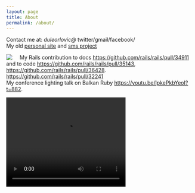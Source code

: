 ```yaml
---
layout: page
title: About
permalink: /about/
---
```


Contact me at: *duleorlovic@* twitter/gmail/facebook/
<br>
My old <a href="https://sites.google.com/site/duleorlovic/">personal
site</a> and <a
href='https://sites.google.com/site/svenasms/email2sms/primeri-upotrebe'>sms
project</a>

<img src="{{ site.baseurl }}/assets/matz_and_dule.jpg" style="float: left; padding-right: 20px;">

My Rails contribution to docs <https://github.com/rails/rails/pull/34911> and to
code
<https://github.com/rails/rails/pull/35143>,
<https://github.com/rails/rails/pull/36428>.
<https://github.com/rails/rails/pull/32241>
<br>
My conference lighting
talk on Balkan Ruby <https://youtu.be/lpkePkbYeoI?t=882>.

<video  width="320" height="240" controls>
  <source src='https://github.com/duleorlovic/big_files/blob/master/balkan_ruby_duleorlovic_2018.mp4?raw=true' type="video/mp4">
</video>
